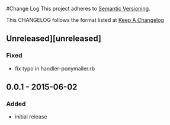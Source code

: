 #Change Log
This project adheres to [Semantic Versioning](http://semver.org/).

This CHANGELOG follows the format listed at [Keep A Changelog](http://keepachangelog.com/)

## Unreleased][unreleased]

### Fixed
- fix typo in handler-ponymailer.rb

## 0.0.1 - 2015-06-02

### Added
- initial release

